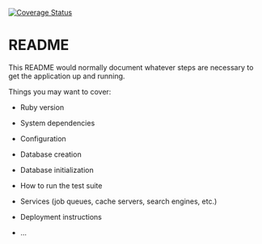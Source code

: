 [![Coverage Status](https://coveralls.io/repos/github/junydania/career_tool/badge.svg?branch=develop)](https://coveralls.io/github/junydania/career_tool?branch=develop)


# README

This README would normally document whatever steps are necessary to get the
application up and running.

Things you may want to cover:

* Ruby version

* System dependencies

* Configuration

* Database creation

* Database initialization

* How to run the test suite

* Services (job queues, cache servers, search engines, etc.)

* Deployment instructions

* ...
